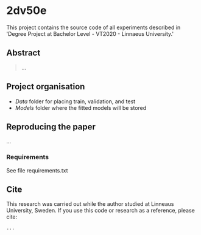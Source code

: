 # 2dv50e
This project contains the source code of all experiments described in 'Degree Project at Bachelor Level - VT2020 - Linnaeus University.'
## Abstract
> ...
## Project organisation
- *Data* folder for placing train, validation, and test
- *Models* folder where the fitted models will be stored
## Reproducing the paper
...
### Requirements
See file requirements.txt
## Cite
This research was carried out while the author studied at Linneaus University, Sweden.
If you use this code or research as a reference, please cite:
```
...
```